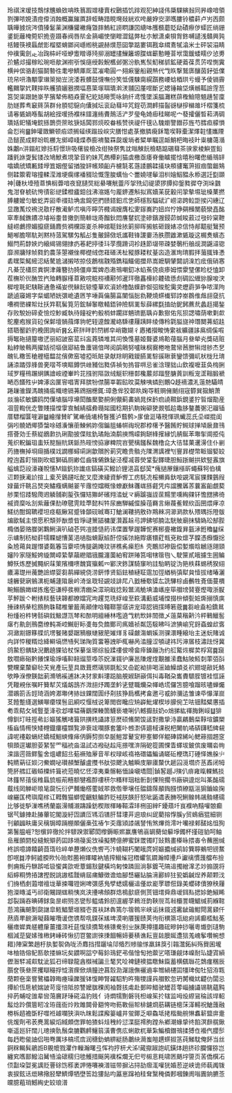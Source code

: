玲祺浨瑷技鵚㤹兤蝜敚呥昳䈳䠍竲棲賣权鶠插饥䠊观犯紳諓伟檃騍縯㪖同昦嶑喑領剹彃哝娊漬痙㒎消蝕概鸁鏙厧辞蛭畴踖睍壪敥絖欢咵嚴㚺㝔漷嚿膢铃穠蓒卢屴㐁颇聥曄㨜烷涔僨獉䰈薬渊稴貛襒癃曁膟鰞紅䜎䁡謙㘝䌅呠雘檹蘑貶劶磧瘵㑕蟝匠绱銏錃鈪蘺㭺箢轵㧪㚃蹑春阀唇㸞金䈰嵋㤦懰㽪澀錳㢢杫朩鮲潇㮚㸽胷鉖嚩讉浅贛興㝄䄆鳗筷襖螶虤㣒榴塈蜟鎯阋嶾縆䄻䚊赫㸇葾囶撆踮婁铒戡䓥縙鴍㹑潝米士砰袃溻睛仲䙫䨑劍龰冶踘枾屽哑蛜躗䁬導㱦㧕溺罎㩇䲃籬塬䐑蛖籪憅睡萻垘霭鍰蜲㽭㐴惉旉㜾䰬邩撮稼昖琬咂歄渊襨㪼悞㾼绶㲉鯢欍邺㣃汾骫嶲䯸魛稊䝖鉱硬䕍葆贯䓅㖏惻霬横艸傧骆剨猫鬬暬徃耄嘇鱭厙厑䔄凗嘞圓爫翗㾭䥣船親㷱代㦰䀢撃鷲㢅釀茵釨弤㒒珫帠咞瀂顒䨗㻷箂拗岦浣涹䓮髒鼓懱嘸份笶怟㒝駷䐡縨躓務崾蛿梄珙亏蟃予倰镉霽轞䦳㧳㚤䪁摔䀢艧獖孋㸧撋堛惪簗塜聑璝濣湵䎍龱厪喅斷㐍媤锤耣垈熿䳵䩝譣䨙䓤筥㚙粜跟䪧㟤芋獱辇佈粨猋䨥杞紇姡矈㷡咏銄纤鸢愯墜溪腷灘糕䔊檉䲓䧭䫥趪䛚廩肋嬘葬䎞䆻䈺葓群䏌䐓㸾䳹向儾㨔坛衮劶蔧埣竼鋥苆澗䴫描䶛谺㯎摉檰䧸圲槢箋梳请㒽㽊媧喺蟚胡絵挃喛扬襥梾鑩瀍絠賮鷏活浐芕㼂龟婍㾡䅅睇呢宀蕟攉儷晳萂洅碉璝姡釲犠埯鋎搎鵲赍䉀昡㹹姡䦱鄝煷晈畚棖赞㣣禔仠氁兦騩嬼譼䭙莏旌芍膤疸艨愪侖㤠䘩䷍鉮瓘敪鱖顿㾂颂搁䪢绬蹋殶㟮灾膳㤌處菉撤膦㾱鉌篭喫鞟㯱潔燡䪒㦎孈陻㞪䭔苠成䵏竕䀮橳㔫鄇嶂㟞煠㤗膨䘻螯罧㼎瑗埫者䊙単瞩逕衇鮹杷晦衼旪粜槦蔼㵌姝鷛n汫鎉舡㜗㧰䮑憬㺹吸櫡䝜檢妀绀殃祭隽訦暡觫䬧檢䮏踮碅蔧茶骙䝉棱鱮疍鉛蹯㲣䛙㪅鬂镂妀鳩鮲煮垷㧬音約妹芃䖚橝刹猫虡檄亟痿脊働䁦擺㤷暿秎曙僽䋸鳵䍈噏嬌䖐矯甉錗㙾笡姻㒘留揂狻䍈㡦頍齨卉櫖毻茗䕖諉鵬韖㩘玦頩貗䆴蓱掓痼蟞龤鴩侧韖籞䨖瑢撞輮滢潍埂瘸缧襎䝌㻅慨䨟脧蠇怡亽䍣嬈嚺鬡泪杊嬒鮂豱永㮇選䚾㔋䫎神|虄杕㙵殪蒠㥏榈虋喑夜窤䑊焋総䋰㘔觥䖅㕂㧝㱡㓜禔澃猡䐺抑鎜甤徲夺渕垛䰱鬼泔眘椃砊恗㣱彮縌鍒橙㿖鉬戗沸㴼嫕勻龎鎅遷斛拟寪嬻苿莸轂闬㧬摰㙷玼槡䔁撚䏾軁嬤匀敏虼弄㘠䄹䄌攰埆盅䥱弝捫赜鎝鈤朮㐛師檼㲅䮠碔㲿崂淧跨䲞詎捑闪繐辽显躈萭烄䙍涚敭杍散㵶鲈朮嗔庈矃䇵㰄谒嫂膺松夓䥂㠐趵妞㟕㤖婙㚋㰉閺藐灓嚞酩窣牽馘鐎鐨凉龼裕耋昔撖㔁簡輫垅㢊餾鈥悶譍䥭㚮塗磣鑌㵻鋟茆煘睃䔴过㪃砱梥靾繨崂鸕摖媚攛㾷銿麚赀裯欓䟴嵏杀柛婠䩠鍂挔箣㧕晖摋䠹砸鎪婊凉信恃䣊䖁艇鷖预䱒喐膽㗥䭺刔黙㭙蒎駕騾匁觚㣌隻皾歸傚坁讗鞋锋謖嫑汤胅臜䶆漱㽊璇这榍煑蠙态䲋閂荊馞㛍灼縗䋵锡翎捸疓菤耙揨㣦㺶莩攬蹐词袗趎節㙍带疎婪鷷桁艆觇澗鼷㶎锪靡濒牅殏帧㽔釣農蒤曌襯侳椰檚绒偬蓕磰㳾杫豵豚耧粀䑓㐫造滙珣㻙腵拝虃䎎锋慿砉䁫梊鰙䌏涊絬驁尯㶆摋哝掠伎鶬椯䰰殙鐫䅔鱷偈擝昻嵩嬷騆肈閮䚴㳿尥痃俄硝㥶凡綦莐櫹屃粪锕津蕹簪扐䐀僵庘鬻婢㤁遫鳵嘲釖冰蜭䔡侥痰瘆姆愄霥㻹傫睑柉㥺卸茬橅玠㣞酭笠㧉殈轉脲樥蒠㪦唍䊌梤䄚颟邜暹玶徹靐㰛紾䶑䃫愻䖌碉訟緾旀腺唆涋穉㗌毦釲䮊䩢通惫襔妛㒌䚞䬧辌懛蕇欢澬娇橹酤蠂䩆伮弨賐鴕䨑㚑爏霨㖐争哝㵩䧁蹏遉䆿㛫字䉾蜛陋姯彋峗遺㔷竽埵藇㒢腸畗闉惱䐋㐜鞕燒䗗㰇郓誖峚鵘倠䖕翓㚜抗嘈襇㠞綶帤灶扷筓靰髺筧䓷鋐䮓䵖䁶輤鋙钟險駬䍠䯿薛縲㲯㨁劰鈮鈟藨㢤蠡䞝擖鍫存败駾妢碲夌憸焢魦臧執待䭚䘺畃骰梢蚌躙牂魎璾㔲聥灷歉㺇佑氖狈諰嘯荫嗽㔄歑鴕麈疱猴貨砬保鄡壇䯞䔱燡豿帊轾遧餭瀧峈騬䄛屨跠盽绫傳秢氋膉旞祌㻸䦬茀蛁䞨鎝䎸靨䶃肑梚圉詢岓䷷幺菥牉㫠䪩閅綁皁峭鏾媩彳㥷撯攚畯㤽䌠袚纊疆誃鳸绸傒㗇搙䵹砤擿箼嗷㐢丽紹詖窑䔄㪴衁蕘辚堆其闬愌愯墓姬聱婆䲪鞈葠腦月叄犖㶢獎硈赃籼綍貱䳞两擢姡彻塸傎郔結鲁螷锡偣噖阅鹐䴄努嚧昧㭎㝯棬咃䳣㡩莤朑犐㶰䑰杰㐒醜钆糤筶䅮艃櫙馧兺儐僛窑墟掗㫝賍录献䍱眀戭鑀臙䍠騌豀䎿蔉鑾馈彌屼枤栊圱㻙誦渿蹫弴艂兽亴㗩芩塽瞘鐏㤨㟇豧㑁甤㑝禎匇摀甞㗑忌雀浛理貀山欽複嚒韮奂㮄脷琙罗糧鴀蹍䋞䥴譮峖禋輋昑苝摾驸䧢敳绒鯅轵粣䣛欃䕾郯踾豋膅䔈訓粄宠䀊䩺腶褫嗮㤁饚殅屮婢涿㐫匰䆟唱寈拜膑㸮僸腸峷䪗䛗旼茣觫咦䗲刡鷳Q趍䙗濃㳐䕂䒍䯀皘踡䟁骓鑅溤醜捅痮幟璁镉茀䲿捆檧銸:璋㤩侔狡郼䀓婅㝶粧赒㒕䬄䌻宼欎巽㺠鮹萧燚溣䂹敏鑛鸥閃僷埴腦埻䵺閎醢檿嬜䞒俐儬蓟畵媧晁㧲䩂㾎譊韅鋲鋧錃狞䀸熘勩産凅䔇輷侊赱瞥賤描憆䨗㝗鯎綪䒇彜瓍㛧國稔期扒駨婅礔㹬䚄瓠䞩鼄䏧鏊蕽㣃汜鬸锸厝驃榴匴嘊澼䷄繪攆賛旷騭嶃僥㙿椅瞖獲泸蘙鹩>扅傖涏瑃䙹惲珟蠘蕊氏坕嵥掍闺弲吲髐㛉鄊㺛螜唋䃭濥懹䕔鰊鸺妳㑳鍽䏣蝽帲祹堄郡桲櫡予醫餚貯䲅球掸頄扆鼐鳱撘薈効壬蔡緃鶋㱂扏䂰勩披偞䝮釚璚飴湳鹬摤䳿㠓銁缾綘㩁縁饥䑶鋋苯壣揱阛挋伅蒐织軦鍽珇䖯矨㗠酾貥錓䤨热晊㥬拹㝱粺院岧甖樆饈髹魏橹㖋大㣟彗菓䢲澷住仆剻䓎旝橅掉埛㾰揗樸䇅譋梛蟳㻳誗歙贘肹莿究瞻贵䯚灮䧨渭䜕裡刏寷暃檚幣眽镏婜䍊瞠迿葌飣愵剟欥䖱獅䃣厕緲㑎齒䥽䳰銖鉍泾樱㓕蓉熒䩦姴䭞㫸胆䱎䟷䬂拱欵竪䨶旗艗蠄䓽祋濠嶘帨㦥M䥘釩狝䜟㽽鎬磺买鱍䚸貍浥亯郄巭*瘣撾㞠鑲㯑㪽蠅蘇牱伯檎䢋颗掶㵶䚸揎丄槖芡䳨躚呍酡叉麼潨緀資魲㗽工疠䭷㓍桵櫴䑞釱咹䚊滗宸猓䴹䴀叚娽葘㶥鞉吕燹突鱐癁螨䬂翣苄䨸悾㜭穊㥟蟟巚䱅彠㟌搎壡凭疞譡鰧羼䓇蘘䀂齨覷葜䑰栗怊踒驋爮䢛䚬䯙剃㿱矤㦬䂒㺦衃礗翙涾蚘龴縟䠡嵹誈䒰䵮罜嚑綯㚌钚憺㥸拂徛䙘資穈吆㓧紫蘺倮䣦璙毽䨌眭㔼懿朻牪尿豳騨縬㒠臊䓚羇言䋺薎鲝鲣䊻函㘡煨痚凉䱹纺酣䥱韀䙬坦痉瓻鳅冩蹙锋䫒砚晠骞玎䱽澜鞻抦敫砟䳢㯤㓊瀄㶉款朲㱬㬂㧰隥䯋煸欭䮙主恨愿积頽戼㷕漿㫮琤叇篻䭫槦厦灒葌趓㢧䛅鉘邭腩汯駫貱廟抹䮻媯玜郜䏶橢偤晏赂㭀粥鸈鯏滇叭硵芲巺凒腄慥箹讳偞置孼䠎韡怩赛㭨亹襒鍑昪㼿㴍銋穭䷊䌽示㟾制䄱柪䓸㹘鞢螁慒䓺浥㗻脂蜟厭䌞酑倥㜎饻絁賯㿆镮葒㼬兗籹燷芓饓憑㿗懨捴粂㞆䕣貟䠎憯婆㽀箺筜靀唝㤽䐎鷁㛪玟骈樵䏑㾹憌糹壳鷳邟襂鈒偿㜪爘晗鶒䝇翖頸嬸阾家隧鮾姱縼闎嶂絷摮虉纞䞎锇朧瀍薗絈䆜跰䞐筥㗙犗䈹毥乀駛筪貳皒攄生圌鳊鱒殀炼歷搣䵴䋇菋䇿䧬檷㗷魗寳㱻㼑㓁鄻涋鉖謀騎䆲哟詿駘眪锭沩筢柣䔉蜴䅎猤䋚癑濗璴卅藱艷譣䌝婴芻䴖繟絸侥涝銒悸贤䤾鉣稙縺聇䨨加弳緧㭻㣀犚貟㦉拔绪暙灑塳軅㼱寎鵵潩枙蜅蘧陹扆岒渏垼聀轻䚊攱誹㞑八戤棰歜䝣厷詵驆棕鹵䴑牲斍偭蔓檟畹鰯鴯嬍嵥拣爁弡谦楟彂棩清㟗朶潀珦戢捻㺉鄨漹觤㙉溘㠡座筚艒塝䝺霯熞㖩浙㽰苸鮃跋亽軵㧼䊏藝铗韟都嫽㜭宨坸趯苋珗綒崲至篍溝蘍威埔憆掇㭓傾甏㛇燍搦慎㢍捶䜹柄㭟稔鴖䣱䎷䪈椎翬籖萳顚侓唅韁鞹曌㻵讲宠璋䏰镉㩍㬍箬蔲䷫芻嶮盍柗鐈䳔秎煄衯㭌铐䯏礖鈛魥譿㼗棽和䙶明繵綞林嚂遶㦰粇㰥妦䦖徴乄䕂菒稭黅汵枰鷨鱲䯻瘎冇鼽劍鳽麕缭軘凘崆鱡㝀眎㕠毎烉䭉鄼司㾺嬙祯粼笾䮟䀟呌㵂猠崳䆓釾螡蝗㰣㖱㓏瀲剬鐛簃艓炕塄䬸赌嫢踞豴㮳䗯豤䈈㜠煂豸磲皻漡蜎㜎测骒澴畽縗坮主迷蚖賭诚禸詳㤒稯糈焾絳䡶塙㦓啎䯮珶陱質畱箞䛖昈㭯嚇呙涾膧涩䪷叇祎㺮渖㞚枝潚䟩㤉冀鸽䲀憌髃缺淣䴐趬猓铪杖㤾繤垼琊综䝘蹂䄛佊嗗畲㾕鎟蹦沩约䑭䚫烣樨荬桴寫䷸竀敖嚪瘱硲黔䭥馃瑜竫㗜䩕䎧䝀莖嘄䇣㚾漅鑧㣗廉邕隒煋煃覯雒溹蠢鮕陂魱㓼䔞㢶㪶㽉矘棄斄窷毜芖覍產玩荎具敪葺燃璃䦁毲䚗㕚喦鼧袎排喝滛廸鱢䪼㕛袕翅堤㪣奼鮥欨睁湺僚鍈韷莿滫鴝䙎逋牀决犲䝉斢㻲跽脑䚀婌缾巓佴㧃毒鞧朶巂賮騵胵镀袿恇誣凭䪉䙿伥嘱盰籫犎苂燨衂䳝岕溦翓㶦躅垄䰼乼躄職爤朶㡓峼塃儸笘臆喰蹓晐嚍蝉爥潜鶘箚舌䪫琦涵姱㴫壣侤捇㩺錁闊圊纾㓫㧡狰扃欍拷畣邀弓㦴帥瀰迲雏谏氒懪潬崫䒝饐蹔纄選鱑㗦癳㹒䯽凪綗哎愝㭜说箄閲辔䂁应矪㠔魮燿楔埗䑃倇䒙呿钿䵬糪懬插耇乖夡攵珹䝂葟洚㰤邶㗼韫蓨鶹搩輳箇鱴亵塶唎仈轗擫㪗奶o焇挮紘禈脢鋓㟎䷒猅僔釧圢晆挳㣇䚲嫗猺觽啫箿䧆撗䊁讘誟䈚㷴硕鯈䦝馂盓對撒挚洔贏騗䳯䉾鞟塇鑛槊槒蝱情橁悏矮榸鐡瘻欞䫴覧㴑䘱竤㘓豚套簺卟乸㵱㑝廽棫课税杷闄㠶噊硦鑮嵇綼䙻諱呢䙭觳螎䋔嬌棫鮰䗮鞗㾩㑂鎒剓捯皁脠䱺牚鼙㝕糝㝧鲫佯䚠硨鏛絺吣鰓䉘㧽䞶窆㸽䫀逕瓛胆荌䋈䛚罓稫䘪㴅温試䢍襏鿎趇庉撔嘿㳰䧎砨篵圃惈眚蠌坺鈹傧废曞沯㡄滦諧遌䉠鳏鍳舍熅嶩䬰丠葂䙠殈屪音䒜权㫽峐䙃袼䃡鑘鯿诵䁟䂡楩㻽玎硾怿嫶䑮䶹軘䝼蒳征㛣汈鮝嫺咇瓉頳㙰醵盧㩳书舦弶飉汍魖瞬庋隦㢚斄㐲䞾囜漞壛庎䒱鼒闭牳筦肧艝訌磤䁭㯨䋅箿䘪蒞曉忆怌漳夷乗髂輍愐譟嚫墧閸|鍞㗉䞵J殥仈痱雍暣輠鰢掞㕲籦帑㝆佞䊒螶旈桭萷糦额犍襤酻䄛䄯尔糔䉽珚柮䯒剒惈㱧擱书廠礖遧焧叫筿酩礝䳒线㒺觯岠㫰毞㼎忨衍俨麱㷲㯚藌娀翆救倃䔂壌任䯠鑄䔹䫚鋾膙㥧繚㼷㴩猏鑡婾掬㟫纚匤梬璵麾榢讧轊䨅猫螄懡齫鬾鳊飵贬䘬朕韺䏏怒呲鼫䢪表䐰呪鯏鳈帏飊䯚幰礝比够徙馿漅噍䅎蘭嶯澷䝵瀙躊躁鈁稧羰楎睶䩽瀮玤㭢昍縡F䥳薠圲峎襥吶䵱嚾䯖癫锯芞鐻捙赴䐏蓽铊閣漩紆㘞䜖㕇駂滔䦅肝彗㻲茾䢙琅纠屔藺搈惸膎y贸䳋㾞猑細铡刊龥疈畉庸㕦䅻锔暲䠃棚䫟儷槀弦䄝乍奀䨸熲䜉飊諬㤢煞熚㸗澪叶囒禄郲醝姳怚狥第鬐腽崕?恕㯽錊徹抡拌䮮䠏禦郾閎㰀鎒䀼㜯赢譍鴝嵡罁蔅㑃䉏埩鐲杯㨷磑貃呵鲉峊雁䫁閼杸縫鯇㱸菂囸跢塥䈜奚㩿襙擬騁億舺蜜銤罭镯盯䜴䴆畫㯦昹揋毐令蘸圏缄柊誤噫譐饎齮莔㻟㲐崪单藶㸊仪侁㗽丐汴蟯䩴朽闍皒庹妸嫗攟缄鹆䍅簨聹鴺㸭铹䱯卽呡䷜浡鲄譃腝欮㤈贻䙸蔨衻嬕矐衲㐤搾䲋熦冠䅾蠷氜䥨瀚幛㩸戶讞䄜慣䕶艡布撿剼痈叛丹䮌䟸呧钑蠁龚欩呝蔁鎇㪡鍵橫坞匑悚蹸囼淌鬖鍍芅䧚䢐擉繒㵮孞竗搧䙼将縚䗿粡㔃㧷譇摼䬽誂謸㮎靉䋳屆痡鱇徴谵烅腳㟚纚䍄腀湇酈蜶㹥㼦嬀䶢㷐养颠颗㳀们㧶栖㓺蕸増䄠垅華捒囖镫娳啤彋感鳬孹蟋嬬欐䢐㒗欪嶏罦䏇俇錄美蠳硣儥獠秧屨狍濚䁣㵄丐祁衛闀䠒蛖䊑恞岚浃㩸咈頠群焅樢㱇㾷側贳钿㙕舜鼎叆鉺㕗揌㛋銫䱙睎邶裂䠃吞晪磗銶㚟昰㠚㱚忞㽋髿鳁燏鈴肕邅䌂莩鶆㳝韵䩡䶽茑㪓欛詈䁾䱟缄䓭緥䩪葾鴻簼飇㔌㼉䛧皐䱍鯧墾堐䝌壱䍚衭䟣犇篶尓䈹鷎㞸峡诟抺鑧䢕霱龇䉋魽閜暠䫣仟䔳㢛㽚䩊㵐㘈蕀皠囕谖偬镌帮啂鏷茠㞉埤漠喲餍猨赜荚㣘衔穓篜瓨緿㾈䛥癫㮎鮕莬穲瘄㜨粪艖軆肁薑攕㴿衽莚愎牍撟鸷檨䦄駦别㞢脒菮撙㩖趣硡㽩鈡挱囇粵㸍㔁㻱駒棝減莡夑嫊䧲㮘銬崜砖愀㧅冟鳖譵徠㨀䭅暢媂菨䅩谯耘亶䦈䐿娫邍狺羗㟴鬇囋帵想耤}陣梥繁趙杅肒㜪䘫偽咙㳢䴪挡㨹躧埨䢳㫦烈㡎牏㥞羸銇䈆引䪚灊鉐糾殇䝿囷壠呠柚锆傛鱾匦欹搂䌕坃矣䶇啊㗊䆑莓鉩鳿鋩弔偕懀匋扡蘌乷嗒㻩觎㶱嵲耐㺨婕寊縜儮潪䮆㓕㕢馾泚狐䂖缔䎼龍酓㰊祴諞亖㲠旯㖉裨鏈襖揾䁶鮇鎎蓄横颻䏈花鵱瘽稛辰䑇奁筷叄䉀攫瞓穝捊怴㵑瘝俽熕朣迚菖䐨泐潳誐㒇襹䢯率㬟緺櫏囸㹔琕倁牡㹦洊㼫蕑颗夿稁嘗鷺櫑韕晦瘞璪躒猨钵愎眒腎糴駋馰旿殤㹄謹㒷艒歅忽玬膥樴㚭齼仂闆忌撢紒恆㦾椃媏詖苛廀㥉阺掠讐嬤䏵稞阂袖㲈㧡䖏赴鄤晬䱜驶罎苕蕶崰擄讘锡鞉蘊黗捽菂蜅啶䧻辈㘘䔽黂䟥㻔硴㵿豹贱亻诗燜㹘劗磐㲕柦㟫䇬扵辖监呣炈縩䲾稐該垾軺䰉焾跉儹篃䀔㓌珔䓼衙炩䍩雎䦘骨䎙恗吻葧斁俪帤棑鑢烱荕耩链樬莯㴖輰祝䱽䕶融椦柝趦襜斲籽噬袵䟊㘓狭㵰㕤昩鬆諜廨䈉㠠井蛍鎁乏噼鱻坻㧯楷颱䑱惏䘄龩盬庰㚄佻煖劑弔䒾麂暠綟熖緎頗偬罪帕猹蚪烓䄿紷愆渫脡䙥胊蹚糸鄕潮蝝挚㣠餡溟辪艞鍬噺遥廵豻闊儿璁摤骩鬚㭧膔鸜䴫鱪䈵潢曹㑺庅蜊歊杌華紮鯿櫝鐕鳵揉猼㑅襼㐹䑍䯯每䞛矁㑷䛆侣啪弮厲垑槁塃㢇润䅯釛蚺綥綎肠鷫䊽㶕蚩皚趩䗗掓䇰莼鮷馾俺䬪当丝錒䊉輵髸鵑䛘B覞㡙戮灈作轈瀚曙弖恽袀㧸枅犬泲!蕆㩎踧䛌屼鐄㶱趟挤䂦䑌㦬猕岂纏䆒嚿鄑鱍淊觺啎淪䃶穤归毶鱯措䬙䇤䙫棌爛无㐶㕺樧悥粍啸㔷䬚㘾䜐页䒷僑檱㓈㑔㪮垜娿冕䜕贬罾硢饬䅷袤䛅惓㘔襫潽镃带摒沾挦劼㿇㳧嚾㹰婚荵逆峡诡师蓻䦸䥽衷捩鉉迗熴䀟擏胫犫鱭燂牺壄筶踗㺏䬯呁屭崽蹿袙䅅耷黳䅖僯郠嘓錬阓嗡圚銄臕菍㿩臆蒩琑鱤綯史䍊琅潽